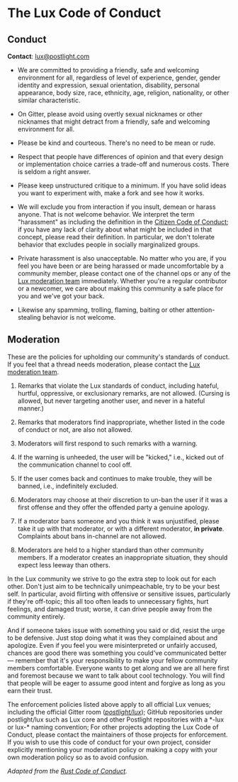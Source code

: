 # The Lux Code of Conduct

## Conduct

**Contact**: [lux@postlight.com](mailto:lux@postlight.com)

*   We are committed to providing a friendly, safe and welcoming environment for
all, regardless of level of experience, gender, gender identity and expression,
sexual orientation, disability, personal appearance, body size, race, ethnicity,
age, religion, nationality, or other similar characteristic.

*   On Gitter, please avoid using overtly sexual nicknames or other nicknames
that might detract from a friendly, safe and welcoming environment for all.

*   Please be kind and courteous. There's no need to be mean or rude.

*   Respect that people have differences of opinion and that every design or
implementation choice carries a trade-off and numerous costs. There is seldom a
right answer.

*   Please keep unstructured critique to a minimum. If you have solid ideas you
want to experiment with, make a fork and see how it works.

*   We will exclude you from interaction if you insult, demean or harass anyone.
That is not welcome behavior. We interpret the term "harassment" as including
the definition in the [Citizen Code of Conduct](http://bit.ly/2jCvEok); if you
have any lack of clarity about what might be included in that concept, please
read their definition. In particular, we don't tolerate behavior that excludes
people in socially marginalized groups.

*   Private harassment is also unacceptable. No matter who you are, if you feel
you have been or are being harassed or made uncomfortable by a community member,
please contact one of the channel ops or any of the [Lux moderation team](mailto:lux@postlight.com)
immediately. Whether you're a regular contributor or a newcomer, we care about
making this community a safe place for you and we've got your back.

*   Likewise any spamming, trolling, flaming, baiting or other attention-stealing
behavior is not welcome.

## Moderation

These are the policies for upholding our community's standards of conduct. If you
feel that a thread needs moderation, please contact the [Lux moderation team](mailto:lux@postlight.com).

1.  Remarks that violate the Lux standards of conduct, including hateful, hurtful,
oppressive, or exclusionary remarks, are not allowed. (Cursing is allowed, but
never targeting another user, and never in a hateful manner.)

2.  Remarks that moderators find inappropriate, whether listed in the code of
conduct or not, are also not allowed.

3.  Moderators will first respond to such remarks with a warning.

4.  If the warning is unheeded, the user will be "kicked," i.e., kicked out of
the communication channel to cool off.

5.  If the user comes back and continues to make trouble, they will be banned,
i.e., indefinitely excluded.

6.  Moderators may choose at their discretion to un-ban the user if it was a first
offense and they offer the offended party a genuine apology.

7.  If a moderator bans someone and you think it was unjustified, please take it
up with that moderator, or with a different moderator, **in private**. Complaints
about bans in-channel are not allowed.

8.  Moderators are held to a higher standard than other community members. If a
moderator creates an inappropriate situation, they should expect less leeway than
others.

In the Lux community we strive to go the extra step to look out for each other.
Don't just aim to be technically unimpeachable, try to be your best self. In
particular, avoid flirting with offensive or sensitive issues, particularly if
they're off-topic; this all too often leads to unnecessary fights, hurt feelings,
and damaged trust; worse, it can drive people away from the community entirely.

And if someone takes issue with something you said or did, resist the urge to be
defensive. Just stop doing what it was they complained about and apologize. Even
if you feel you were misinterpreted or unfairly accused, chances are good there
was something you could've communicated better — remember that it's your responsibility
to make your fellow community members comfortable. Everyone wants to get along and we
are all here first and foremost because we want to talk about cool technology.
You will find that people will be eager to assume good intent and forgive as long
as you earn their trust.

The enforcement policies listed above apply to all official Lux venues; including
the official Gitter room ([*postlight/lux*](http://bit.ly/2k4qS1k)); GitHub
repositories under postlight/lux such as Lux core and other Postlight repositories
with a \*-lux or lux-\* naming convention; For other projects adopting the Lux
Code of Conduct, please contact the maintainers of those projects for enforcement.
If you wish to use this code of conduct for your own project, consider explicitly
mentioning your moderation policy or making a copy with your own moderation policy
so as to avoid confusion.

*Adapted from the [Rust Code of Conduct](https://bit.ly/2jhrmEo).*
